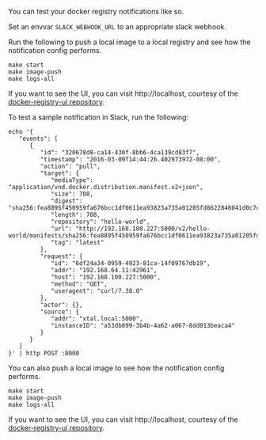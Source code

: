 
You can test your docker registry notifications like so.

Set an envvar `SLACK_WEBHOOK_URL` to an appropriate slack webhook.

Run the following to push a local image to a local registry and see how the notification config performs.
```
make start
make image-push
make logs-all
```

If you want to see the UI, you can visit http://localhost, courtesy of the [docker-registry-ui repository](https://github.com/Joxit/docker-registry-ui).


To test a sample notification in Slack, run the following:

```
echo '{
   "events": [
      {
         "id": "320678d8-ca14-430f-8bb6-4ca139cd83f7",
         "timestamp": "2016-03-09T14:44:26.402973972-08:00",
         "action": "pull",
         "target": {
            "mediaType": "application/vnd.docker.distribution.manifest.v2+json",
            "size": 708,
            "digest": "sha256:fea8895f450959fa676bcc1df0611ea93823a735a01205fd8622846041d0c7cf",
            "length": 708,
            "repository": "hello-world",
            "url": "http://192.168.100.227:5000/v2/hello-world/manifests/sha256:fea8895f450959fa676bcc1df0611ea93823a735a01205fd8622846041d0c7cf",
            "tag": "latest"
         },
         "request": {
            "id": "6df24a34-0959-4923-81ca-14f09767db19",
            "addr": "192.168.64.11:42961",
            "host": "192.168.100.227:5000",
            "method": "GET",
            "useragent": "curl/7.38.0"
         },
         "actor": {},
         "source": {
            "addr": "xtal.local:5000",
            "instanceID": "a53db899-3b4b-4a62-a067-8dd013beaca4"
         }
      }
   ]
}' | http POST :8000
```

You can also push a local image to see how the notification config performs.
```
make start
make image-push
make logs-all
```

If you want to see the UI, you can visit http://localhost, courtesy of the [docker-registry-ui repository](https://github.com/Joxit/docker-registry-ui).

